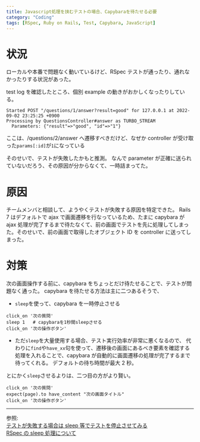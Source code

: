 ```yaml
---
title: Javascript処理を挟むテストの場合、Capybaraを待たせる必要
category: "Coding"
tags: [RSpec, Ruby on Rails, Test, Capybara, JavaScript]
---
```


# 状況

ローカルや本番で問題なく動いているけど、RSpec テストが通ったり、通れなかったりする状況があった。

test log を確認したところ、個別 example の動きがおかしくなったりしている。

```
Started POST "/questions/1/answer?result=good" for 127.0.0.1 at 2022-09-02 23:25:25 +0900
Processing by QuestionsController#answer as TURBO_STREAM
  Parameters: {"result"=>"good", "id"=>"1"}
```

ここは、/questions/2/answer へ遷移すべきだけど、なぜか controller が受け取った`params[:id]`が`1`になっている

そのせいで、テストが失敗したかもと推測。
なんで parameter が正確に送られていないだろう、その原因が分からなくて、一時詰まってた。

# 原因

チームメンバと相談して、ようやくテストが失敗する原因を特定できた。
Rails 7 はデフォルトで ajax で画面遷移を行なっているため、たまに capybara が ajax 処理が完了するまで待たなくて、前の画面でテストを先に処理してしまった。そのせいで、前の画面で取得したオブジェクト ID を controller に送ってしまった。

# 対策

次の画面操作する前に、capybara をちょっとだけ待たせることで、テストが問題なく通った。
capybara を待たせる方法は主に二つあるそうで、

- `sleep`を使って、capybara を一時停止させる

```
click_on '次の質問'
sleep 1   # capybaraを1秒間sleepさせる
click_on '次の操作ボタン'
```

- ただ`sleep`を大量使用する場合、テスト実行効率が非常に悪くなるので、
  代わりに`find`や`have_xx`句を使って、遷移後の画面にあるべき要素を確認する処理を入れることで、capybara が自動的に画面遷移の処理が完了するまで待ってくれる。
  デフォルトの待ち時間が最大 2 秒。

とにかく`sleep`させるよりは、二つ目の方がより賢い。

```
click_on '次の質問'
expect(page).to have_content "次の画面タイトル"
click_on '次の操作ボタン'
```

---

参照:  
[テストが失敗する場合は sleep 等でテストを停止させてみる](https://qiita.com/jnchito/items/607f956263c38a5fec24#%E3%83%86%E3%82%B9%E3%83%88%E3%81%8C%E5%A4%B1%E6%95%97%E3%81%99%E3%82%8B%E5%A0%B4%E5%90%88%E3%81%AFsleep%E7%AD%89%E3%81%A7%E3%83%86%E3%82%B9%E3%83%88%E3%82%92%E5%81%9C%E6%AD%A2%E3%81%95%E3%81%9B%E3%81%A6%E3%81%BF%E3%82%8B)  
[RSpec の sleep 処理について](https://qiita.com/syossan27/items/78c479a46dcf963f55ef)
